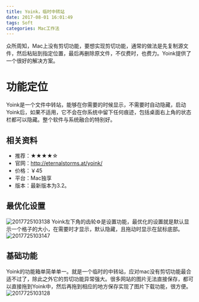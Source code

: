 ```yaml
---
title: Yoink，临时中转站
date: 2017-08-01 16:01:49
tags: Soft
categories: Mac工作法
---
```


众所周知，Mac上没有剪切功能，要想实现剪切功能，通常的做法是先复制源文件，然后粘贴到指定位置，最后再删除原文件，不仅费时，也费力。Yoink提供了一个很好的解决方案。

# 功能定位
Yoink是一个文件中转站，能够在你需要的时候显示，不需要时自动隐藏，启动Yoink后，如果不适用，它不会在你系统中留下任何痕迹，包括桌面右上角的状态栏都可以隐藏。整个软件与系统融合的特别好。

## 相关资料
- 推荐：★★★★☆
- 官网：<http://eternalstorms.at/yoink/>
- 价格：￥45
- 平台：Mac独享
- 版本：最新版本为3.2。

## 最优化设置
![2017725103138](http://img.geekerhua.com/blog/yoink/2017725103138.jpg)
Yoink左下角的齿轮⚙是设置功能，最优化的设置就是默认显示一个格子的大小，在需要时才显示，默认隐藏，且拖动时显示在鼠标底部。
![2017725103147](http://img.geekerhua.com/blog/yoink/2017725103147.jpg)

## 基础功能
Yoink的功能箱单简单单一。就是一个临时的中转站，应对mac没有剪切功能最合适不过了，除此之外它的剪切功能异常强大。很多网站的图片无法直接保存，都可以直接拖到Yoink中，然后再拖到相应的地方保存实现了图片下载功能，很方便。
![2017725103128](http://img.geekerhua.com/blog/yoink/2017725103128.jpg)
